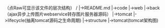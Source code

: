（点Raw可显示该文件的层次结构）
/
 |->README.md
 |->code
     |->web
         |->back（ajax异步上传图片webservice转存图片服务器源码）
     |->tomcat
         |->lifecycle(抽离tomcat源码之生命周期)
 |->structure
     |->tomcat(tomcat架构图)
